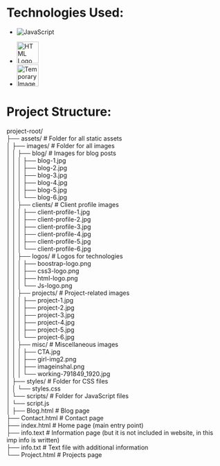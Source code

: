 # Technologies Used: 

- ![JavaScript](https://img.shields.io/badge/javascript-%23323330.svg?style=for-the-badge&logo=javascript&logoColor=%23F7DF1E)

- <img src="https://e7.pngegg.com/pngimages/780/934/png-clipart-html-logo-html5-logo-icons-logos-emojis-tech-companies-thumbnail.png" alt="HTML Logo" width="50" height="50">

- <img src="https://encrypted-tbn0.gstatic.com/images?q=tbn:ANd9GcSGNcROPazO1jI9SFGLW0xdtny_KZfkM-wtLA&s" alt="Temporary Image" width="50" height="50">

# Project Structure:
project-root/<br>
├── assets/                  # Folder for all static assets<br>
│   ├── images/              # Folder for all images<br>
│   │   ├── blog/            # Images for blog posts<br>
│   │   │   ├── blog-1.jpg<br>
│   │   │   ├── blog-2.jpg<br>
│   │   │   ├── blog-3.jpg<br>
│   │   │   ├── blog-4.jpg<br>
│   │   │   ├── blog-5.jpg<br>
│   │   │   └── blog-6.jpg<br>
│   │   ├── clients/         # Client profile images<br>
│   │   │   ├── client-profile-1.jpg<br>
│   │   │   ├── client-profile-2.jpg<br>
│   │   │   ├── client-profile-3.jpg<br>
│   │   │   ├── client-profile-4.jpg<br>
│   │   │   ├── client-profile-5.jpg<br>
│   │   │   └── client-profile-6.jpg<br>
│   │   ├── logos/           # Logos for technologies<br>
│   │   │   ├── boostrap-logo.png<br>
│   │   │   ├── css3-logo.png<br>
│   │   │   ├── html-logo.png<br>
│   │   │   └── Js-logo.png<br>
│   │   ├── projects/        # Project-related images<br>
│   │   │   ├── project-1.jpg<br>
│   │   │   ├── project-2.jpg<br>
│   │   │   ├── project-3.jpg<br>
│   │   │   ├── project-4.jpg<br>
│   │   │   ├── project-5.jpg<br>
│   │   │   └── project-6.jpg<br>
│   │   ├── misc/            # Miscellaneous images<br>
│   │   │   ├── CTA.jpg<br>
│   │   │   ├── girl-img2.png<br>
│   │   │   ├── imageinshal.png<br>
│   │   │   └── working-791849_1920.jpg<br>
│   ├── styles/              # Folder for CSS files<br>
│   │   └── styles.css<br>
│   └── scripts/             # Folder for JavaScript files<br>
│       └── script.js<br>
│
├── Blog.html                # Blog page<br>
├── Contact.html             # Contact page<br>
├── index.html               # Home page (main entry point)<br>
├── info.text                # Information page (but it is not included in website, in this imp info is written)<br>
├── info.txt                 # Text file with additional information<br>
└── Project.html             # Projects page<br>
